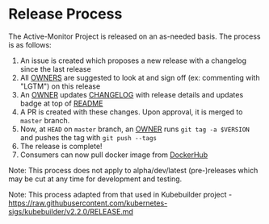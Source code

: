 # Release Process

The Active-Monitor Project is released on an as-needed basis. The process is as follows:

1. An issue is created which proposes a new release with a changelog since the last release
1. All [OWNERS](.github/CODEOWNERS) are suggested to look at and sign off (ex: commenting with "LGTM") on this release
1. An [OWNER](.github/CODEOWNERS) updates [CHANGELOG](./CHANGELOG) with release details and updates badge at top of [README](./README.md)
1. A PR is created with these changes. Upon approval, it is merged to `master` branch.
1. Now, at `HEAD` on `master` branch, an [OWNER](.github/CODEOWNERS) runs `git tag -a $VERSION` and pushes the tag with `git push --tags`
1. The release is complete!
1. Consumers can now pull docker image from [DockerHub](https://hub.docker.com/r/keikoproj/active-monitor/tags)

Note: This process does not apply to alpha/dev/latest (pre-)releases which may be cut at any time for development
and testing.

Note: This process adapted from that used in Kubebuilder project - https://raw.githubusercontent.com/kubernetes-sigs/kubebuilder/v2.2.0/RELEASE.md